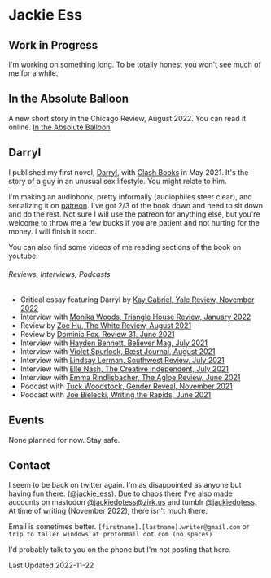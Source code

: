 # Jackie Ess

## Work in Progress
I'm working on something long. To be totally honest you won't see much of me for a while.


## In the Absolute Balloon
A new short story in the Chicago Review, August 2022. You can read it online. [In the Absolute Balloon](https://www.chicagoreview.org/in-the-absolute-balloon/)


## Darryl
I published my first novel, [Darryl](https://bookshop.org/books/darryl/9781944866846), with [Clash Books](https://www.clashbooks.com/) in May 2021. It's the story of a guy in an unusual sex lifestyle. You might relate to him.

I'm making an audiobook, pretty informally (audiophiles steer clear), and serializing it on [patreon](https://www.patreon.com/jackie_ess). I've got 2/3 of the book down and need to sit down and do the rest. Not sure I will use the patreon for anything else, but you're welcome to throw me a few bucks if you are patient and not hurting for the money. I will finish it soon.

You can also find some videos of me reading sections of the book on youtube.

###### Reviews, Interviews, Podcasts
- Critical essay featuring Darryl by [Kay Gabriel, Yale Review, November 2022](https://yalereview.org/article/gabriel-nevada-trans-realism)
- Interview with [Monika Woods, Triangle House Review, January 2022](https://www.triangle.house/jackie-ess-interview)
- Review by [Zoe Hu, The White Review, August 2021](https://www.thewhitereview.org/reviews/an-ecstasy-of-shame/)
- Review by [Dominic Fox, Review 31, June 2021](http://review31.co.uk/article/view/777/a-pair-of-ragged-claws) 
- Interview with [Hayden Bennett, Believer Mag, July 2021](https://believermag.com/logger/an-interview-with-jackie-ess/)
- Interview with [Violet Spurlock, Bæst Journal, August 2021](https://www.baestjournal.com/violet-spurlock-jackie-ess)
- Interview with [Lindsay Lerman, Southwest Review, July 2021](http://southwestreview.com/one-has-to-take-care-in-handling-fire-a-conversation-with-jackie-ess/)
- Interview with [Elle Nash, The Creative Independent, July 2021](https://thecreativeindependent.com/people/writer-jackie-ess-on-making-work-that-doesnt-fit-neatly-into-categories/)
- Interview with [Emma Rindlisbacher, The Agloe Review, June 2021](https://agloereview.substack.com/p/jackie-ess)
- Podcast with [Tuck Woodstock, Gender Reveal, November 2021](https://gender.libsyn.com/episode-104-jackie-ess)
- Podcast with [Joe Bielecki, Writing the Rapids, June 2021](http://www.noisemakerjoe.com/wtr/2021/6/30/getting-darryled-with-jackie-ess)


## Events
None planned for now. Stay safe.

## Contact
I seem to be back on twitter again. I'm as disappointed as anyone but having fun there. ([@jackie_ess](https://twitter.com/jackie_ess)). Due to chaos there I've also made accounts on mastodon [@jackiedotess@zirk.us](https://zirk.us/@jackiedotess) and tumblr [@jackiedotess](https://jackiedotess.tumblr.com/). At time of writing (November 2022), there isn't much there.

Email is sometimes better. `[firstname].[lastname].writer@gmail.com` or `trip to taller windows at protonmail dot com (no spaces)`

I'd probably talk to you on the phone but I'm not posting that here.

Last Updated 2022-11-22

